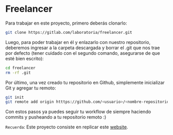 # Freelancer

Para trabajar en este proyecto, primero deberás clonarlo:

```sh
git clone https://gitlab.com/laboratoria/freelancer.git
```

Luego, para poder trabajar en él y enlazarlo con nuestro repositorio, deberemos ingresar a la carpeta descargada y borrar el .git que nos trae por defecto (tener cuidado con el segundo comando, asegurarse de que esté bien escrito):

```sh
cd freelancer
rm -rf .git
```

Por último, una vez creado tu repositorio en Github, simplemente inicializar Git y agregar tu remoto:

```sh
git init
git remote add origin htttps://github.com/<usuario>/<nombre-repositorio>.git
```

Con estos pasos ya puedes seguir tu workflow de siempre haciendo commits y pusheando a tu repositorio remoto :)

`Recuerda`: Este proyecto consiste en replicar este [website](https://blackrockdigital.github.io/startbootstrap-freelancer/).